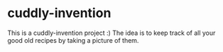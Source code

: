 # cuddly-invention

This is a cuddly-invention project :)
The idea is to keep track of all your good old recipes by taking a picture of them.
